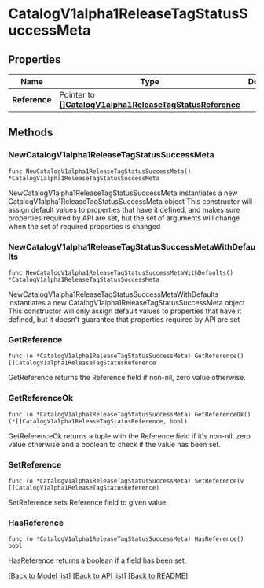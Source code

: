 # CatalogV1alpha1ReleaseTagStatusSuccessMeta

## Properties

Name | Type | Description | Notes
------------ | ------------- | ------------- | -------------
**Reference** | Pointer to [**[]CatalogV1alpha1ReleaseTagStatusReference**](CatalogV1alpha1ReleaseTagStatusReference.md) |  | [optional] 

## Methods

### NewCatalogV1alpha1ReleaseTagStatusSuccessMeta

`func NewCatalogV1alpha1ReleaseTagStatusSuccessMeta() *CatalogV1alpha1ReleaseTagStatusSuccessMeta`

NewCatalogV1alpha1ReleaseTagStatusSuccessMeta instantiates a new CatalogV1alpha1ReleaseTagStatusSuccessMeta object
This constructor will assign default values to properties that have it defined,
and makes sure properties required by API are set, but the set of arguments
will change when the set of required properties is changed

### NewCatalogV1alpha1ReleaseTagStatusSuccessMetaWithDefaults

`func NewCatalogV1alpha1ReleaseTagStatusSuccessMetaWithDefaults() *CatalogV1alpha1ReleaseTagStatusSuccessMeta`

NewCatalogV1alpha1ReleaseTagStatusSuccessMetaWithDefaults instantiates a new CatalogV1alpha1ReleaseTagStatusSuccessMeta object
This constructor will only assign default values to properties that have it defined,
but it doesn't guarantee that properties required by API are set

### GetReference

`func (o *CatalogV1alpha1ReleaseTagStatusSuccessMeta) GetReference() []CatalogV1alpha1ReleaseTagStatusReference`

GetReference returns the Reference field if non-nil, zero value otherwise.

### GetReferenceOk

`func (o *CatalogV1alpha1ReleaseTagStatusSuccessMeta) GetReferenceOk() (*[]CatalogV1alpha1ReleaseTagStatusReference, bool)`

GetReferenceOk returns a tuple with the Reference field if it's non-nil, zero value otherwise
and a boolean to check if the value has been set.

### SetReference

`func (o *CatalogV1alpha1ReleaseTagStatusSuccessMeta) SetReference(v []CatalogV1alpha1ReleaseTagStatusReference)`

SetReference sets Reference field to given value.

### HasReference

`func (o *CatalogV1alpha1ReleaseTagStatusSuccessMeta) HasReference() bool`

HasReference returns a boolean if a field has been set.


[[Back to Model list]](../README.md#documentation-for-models) [[Back to API list]](../README.md#documentation-for-api-endpoints) [[Back to README]](../README.md)


